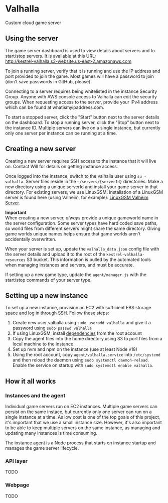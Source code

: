 # Valhalla

Custom cloud game server

## Using the server

The game server dashboard is used to view details about servers and to start/stop servers. It is available at this URL:  
http://kestrel-valhalla.s3-website.us-east-2.amazonaws.com

To join a running server, verify that it is running and use the IP address and port provided to join the game. Most games will have a password to join (don't save passwords in GitHub, please).

Connecting to a server requires being whitelisted in the instance Security Group. Anyone with AWS console access to Valhalla can edit the security groups. When requesting access to the server, provide your IPv4 address which can be found at whatismyipaddress.com.

To start a stopped server, click the "Start" button next to the server details on the dashboard. To stop a running server, click the "Stop" button next to the instance ID. Multiple servers can live on a single instance, but currently only one server per instance can be running at a time.

## Creating a new server

Creating a new server requires SSH access to the instance that it will live on. Contact Will for details on getting instance access.

Once logged into the instance, switch to the valhalla user using `su - valhalla`. Server files reside in the `~/servers/{serverId}` directories. Make a new directory using a unique serverId and install your game server in that directory. For existing servers, we use LinuxGSM. Installation of a LinuxGSM server is found here (using Valheim, for example): [LinuxGSM Valheim Server](https://linuxgsm.com/servers/vhserver/).

**Important**  
When creating a new server, _always_ provide a unique gameworld name in the server configuration. Some server types have hard coded save paths, so world files from different servers might share the same directory. Giving game worlds unique names helps ensure that game worlds aren't accidentally overwritten.

When your server is set up, update the `valhalla_data.json` config file with the server details and upload it to the root of the `kestrel-valhalla-resources` S3 bucket. This information is pulled by the automated tools when managing instances and servers, and must be accurate.

If setting up a new game type, update the `agent/manager.js` with the start/stop commands of your server type.

## Setting up a new instance

To set up a new instance, provision an EC2 with sufficient EBS storage space and log in through SSH. Follow these steps:

1. Create new user valhalla using `sudo useradd valhalla` and give it a password using `sudo passwd valhalla`
2. If using LinuxGSM, install [dependencies](https://linuxgsm.com/servers/vhserver/#v-pills-dependencies) from the root account
3. Copy the agent files into the home directory,using S3 to port files from a local machine to the instance
4. Set up nvm and npm on the instance (use at least Node v18)
5. Using the root account, copy `agent/valhalla.service` into `/etc/systemd` and then reload the daemon using `sudo systemctl daemon-reload`. Enable the service on startup with `sudo systemctl enable valhalla`.

## How it all works

### Instances and the agent

Individual game servers run on EC2 instances. Multiple game servers can persist on the same instace, but currently only one server can run on a single instance at a time. As low cost is one of the top goals of this project, it's important that we use a small instance size. However, it's also important to be able to keep multiple servers on the same instance, as managing and updating many instances is time consuming.

The instance agent is a Node process that starts on instance startup and manages the game server lifecycle.

### API layer

TODO

### Webpage

TODO
